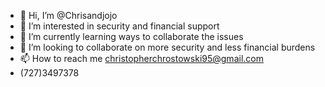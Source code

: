 - 👋 Hi, I’m @Chrisandjojo
- 👀 I’m interested in security and financial support 
- 🌱 I’m currently learning ways to collaborate the issues 
- 💞️ I’m looking to collaborate on more security and less financial burdens 
- 📫 How to reach me christopherchrostowski95@gmail.com
- (727)3497378
  

<!---
Chrisandjojo/Chrisandjojo is a ✨ special ✨ repository because its `README.md` (this file) appears on your GitHub profile.
You can click the Preview link to take a look at your changes.
--->
